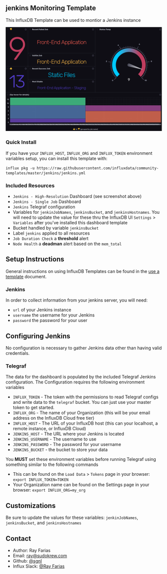 ## jenkins Monitoring Template

This InfluxDB Template can be used to montior a Jenkins instance

![Website Monitoring Dashboard Screenshot](img/Dashboard.png)

### Quick Install

If you have your `INFLUX_HOST`, `INFLUX_ORG` and `INFLUX_TOKEN` environment variables setup, you can install this template with:

```
influx pkg -u https://raw.githubusercontent.com/influxdata/community-templates/master/jenkins/jenkins.yml
```

### Included Resources

- `Jenkins - High-Resolution` Dashboard (see screenshot above)
- `Jenkins - Single Job` Dashboard
- `Jenkins` Telegraf configuration
- Variables for `jenkinJobNames`, `jenkinsBucket`, and `jenkinsHostnames`. You will need to update the value for these thru the InfluxDB UI `Settings` > `Variables` after you've installed this dashboard template
- Bucket handled by variable `jenkinsBucket`
- Label `jenkins` applied to all resources
- `Job Duration Check` a **threshold** alert
- `Node Health` a **deadman** alert based on the `mem_total`

## Setup Instructions

General instructions on using InfluxDB Templates can be found in the [use a template](../docs/use_a_template.md) document.

### Jenkins

In order to collect information from your jenkins server, you will need:

- `url` of your Jenkins instance
- `username` the username for your Jenkins
- `password` the password for your user


## Configuring Jenkins

No configuration is necessary to gather Jenkins data other than having valid credentials.

### Telegraf
  The data for the dashboard is populated by the included Telegraf Jenkins configuration. The Configuration requires the following environment variables

  - `INFLUX_TOKEN` - The token with the permissions to read Telegraf configs and write data to the `telegraf` bucket. You can just use your master token to get started.
  - `INFLUX_ORG` - The name of your Organization (this will be your email address on the InfluxDB Cloud free tier)
  - `INFLUX_HOST` - The URL of your InfluxDB host (this can your localhost, a remote instance, or InfluxDB Cloud)
  - `JENKINS_HOST` - The URL where your Jenkins is located
  - `JENKINS_USERNAME` - The username to use
  - `JENKINS_PASSWORD` - The password for your username
  - `JENKINS_BUCKET` - the bucket to store your data

  You **MUST** set these environment variables before running Telegraf using something similar to the following commands

  - This can be found on the `Load Data` > `Tokens` page in your browser: `export INFLUX_TOKEN=TOKEN`
  - Your Organization name can be found on the Settings page in your browser: `export INFLUX_ORG=my_org`

## Customizations

Be sure to update the values for these variables: `jenkinJobNames`, `jenkinsBucket`, and `jenkinsHostnames`

## Contact

- Author: Ray Farias
- Email: ray@sudokrew.com
- Github: [@sgnl](https://github.com/sgnl)
- Influx Slack: [@Ray Farias](https://influxdata.com/slack)